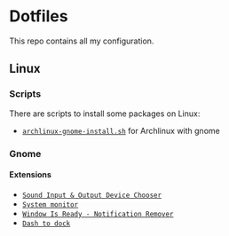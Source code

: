 # Dotfiles

This repo contains all my configuration.

## Linux

### Scripts

There are scripts to install some packages on Linux:

- [`archlinux-gnome-install.sh`](archlinux-gnome-install.sh) for Archlinux with gnome

### Gnome

#### Extensions

- [`Sound Input & Output Device Chooser`](https://github.com/kgshank/gse-sound-output-device-chooser)
- [`System monitor`](https://github.com/paradoxxxzero/gnome-shell-system-monitor-applet)
- [`Window Is Ready - Notification Remover`](https://github.com/nunofarruca/WindowIsReady_Remover)
- [`Dash to dock`](https://micheleg.github.io/dash-to-dock/)
